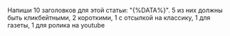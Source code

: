 Напиши 10 заголовков для этой статьи: "{%DATA%}". 5 из них должны быть кликбейтными, 2 короткими, 1 с отсылкой на классику, 1 для газеты, 1 для ролика на youtube